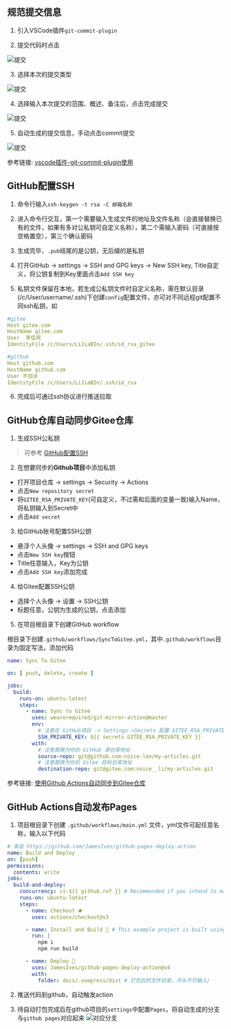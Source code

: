 ## 规范提交信息

1. 引入VSCode插件`git-commit-plugin`

2. 提交代码时点击

![提交](../../.vuepress/public/Snipaste_2022-11-17_15-43-50.png)

3. 选择本次的提交类型

![提交](../../.vuepress/public/Snipaste_2022-11-17_16-00-53.png)

4. 选择输入本次提交的范围、概述、备注后，点击完成提交

![提交](../../.vuepress/public/Snipaste_2022-11-17_16-03-31.png)

5. 自动生成的提交信息，手动点击commit提交

![提交](../../.vuepress/public/Snipaste_2022-11-17_16-06-23.png)

参考链接: [vscode插件-git-commit-plugin使用](https://blog.csdn.net/weixin_41056807/article/details/127202536)

## GitHub配置SSH

1. 命令行输入`ssh-keygen -t rsa -C 邮箱名称`

2. 进入命令行交互，第一个需要输入生成文件的地址及文件名称（会直接替换已有的文件，如果有多对公私钥可自定义名称），第二个需输入密码（可直接按空格置空），第三个确认密码

3. 生成完毕，`.pub`结尾的是公钥，无后缀的是私钥

4. 打开GitHub -> settings -> SSH and GPG keys -> New SSH key, Title自定义，将公钥复制到Key里面点击`Add SSH key`

5. 私钥文件保留在本地，若生成公私钥文件时自定义名称，需在默认目录(/c/User/username/.ssh)下创建`config`配置文件，亦可对不同远程git配置不同ssh私钥，如

``` yml
#gitee
Host gitee.com
HostName gitee.com
User  李佳宾
IdentityFile /c/Users/LiJiaBIn/.ssh/id_rsa_gitee

#github
Host github.com
HostName github.com
User 不加冰
IdentityFile /c/Users/LiJiaBIn/.ssh/id_rsa

```

6. 完成后可通过ssh协议进行推送拉取

## GitHub仓库自动同步Gitee仓库

1. 生成SSH公私钥
>可参考 [GitHub配置SSH](./Git.md#github配置ssh)

2. 在想要同步的**Github项目**中添加私钥

- 打开项目仓库 -> settings -> Security -> Actions
- 点击`New repository secret`
- 将`GITEE_RSA_PRIVATE_KEY`(可自定义，不过需和后面的变量一致)输入Name，将私钥输入到Secret中
- 点击`Add secret`

3. 给GitHub账号配置SSH公钥

- 悬浮个人头像 -> settings -> SSH and GPG keys
- 点击`New SSH key`按钮
- Title任意输入，Key为公钥
- 点击`Add SSH key`添加完成

4. 给Gitee配置SSH公钥

- 选择个人头像 -> 设置 -> SSH公钥
- 标题任意，公钥为生成的公钥，点击添加

5. 在项目根目录下创建GitHub workflow

根目录下创建`.github/workflows/SyncToGitee.yml`，其中`.github/workflows`目录为固定写法，添加代码
```yml
name: Sync To Gitee

on: [ push, delete, create ]

jobs:
  build:
    runs-on: ubuntu-latest
    steps:
      - name: Sync to Gitee
        uses: wearerequired/git-mirror-action@master
        env:
          # 注意在 GitHub项目 -> Settings->Secrets 配置 GITEE_RSA_PRIVATE_KEY 名称需一致
          SSH_PRIVATE_KEY: ${{ secrets.GITEE_RSA_PRIVATE_KEY }}
        with:
          # 注意替换为你的 GitHub 源仓库地址
          source-repo: git@github.com:noice-lee/my-articles.git
          # 注意替换为你的 Gitee 目标仓库地址
          destination-repo: git@gitee.com:noice__li/my-articles.git

```

参考链接: [使用Github Actions自动同步到Gitee仓库](https://blog.csdn.net/qq_21275565/article/details/127689691)

## GitHub Actions自动发布Pages

1. 项目根目录下创建 `.github/workflows/main.yml` 文件，yml文件可起任意名称，输入以下代码
```yml
# 来自 https://github.com/JamesIves/github-pages-deploy-action
name: Build and Deploy
on: [push]
permissions:
  contents: write
jobs:
  build-and-deploy:
    concurrency: ci-${{ github.ref }} # Recommended if you intend to make multiple deployments in quick succession.
    runs-on: ubuntu-latest
    steps:
      - name: Checkout 🛎️
        uses: actions/checkout@v3

      - name: Install and Build 🔧 # This example project is built using npm and outputs the result to the 'build' folder. Replace with the commands required to build your project, or remove this step entirely if your site is pre-built.
        run: |
          npm i
          npm run build

      - name: Deploy 🚀
        uses: JamesIves/github-pages-deploy-action@v4
        with:
          folder: docs/.vuepress/dist # 打包后的文件目录，开头不可输入/

```

2. 推送代码到github，自动触发action

3. 待自动打包完成后在github项目的`settings`中配置`Pages`，将自动生成的分支与`github pages`对应起来
![对应分支](../../.vuepress/public/Snipaste_2022-11-17_17-06-18.png)
